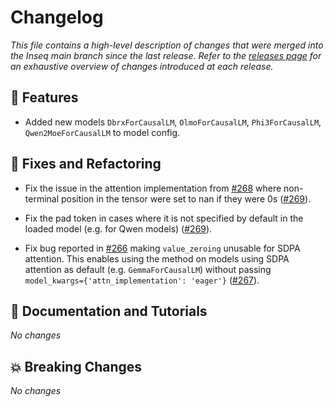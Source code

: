 # Changelog

*This file contains a high-level description of changes that were merged into the Inseq main branch since the last release. Refer to the [releases page](https://github.com/inseq-team/inseq/releases) for an exhaustive overview of changes introduced at each release.*

## 🚀 Features

- Added new models `DbrxForCausalLM`, `OlmoForCausalLM`, `Phi3ForCausalLM`, `Qwen2MoeForCausalLM` to model config.

## 🔧 Fixes and Refactoring

- Fix the issue in the attention implementation from [#268](https://github.com/inseq-team/inseq/issues/268) where non-terminal position in the tensor were set to nan if they were 0s ([#269](https://github.com/inseq-team/inseq/pull/269)).
  
- Fix the pad token in cases where it is not specified by default in the loaded model (e.g. for Qwen models) ([#269](https://github.com/inseq-team/inseq/pull/269)).

- Fix bug reported in [#266](https://github.com/inseq-team/inseq/issues/266) making `value_zeroing` unusable for SDPA attention. This enables using the method on models using SDPA attention as default (e.g. `GemmaForCausalLM`) without passing `model_kwargs={'attn_implementation': 'eager'}` ([#267](https://github.com/inseq-team/inseq/pull/267)).

## 📝 Documentation and Tutorials

*No changes*

## 💥 Breaking Changes

*No changes*